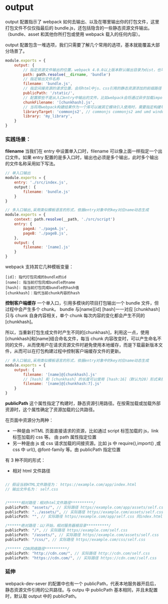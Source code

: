 # output

output 配置指示了 webpack 如何去输出、以及在哪里输出你的打包文件，这里打包文件不仅仅指最后的 bundle.js，还包括隐含的一些静态资源文件输出。（bundle、asset 和其他你所打包或使用 webpack 载入的任何内容）。

output 配置包含一堆选项，我们只需要了解几个常用的选项，基本就能覆盖大部分场景了。

```js
module.exports = {
    output: {
        // 指定资源文件输出的位置，webpack 4.0.0以上版本默认输出目录为dist，也可以通过path属性指定，path同entry中context一样必须绝对路径
        path: path.resolve(__dirname, 'bundle')
        // 指定输出文件名称
        filename: 'bundle.js',
        // 指定间接资源的请求位置，会将html中js、css引用的静态资源添加的前缀路径
        publicPath: '/static/',
        // 配置那些不是从入口entry中输出的文件。比如webpack会将通过异步加载import()的模块生成一个bundle，此时该bundle就用chunkFilename定义的名称命名。
        chunkFilename: '[chunkhash].js',
        // 当将用webpack构建结果作为一个库可以被其它模块引入使用时，需要指定构建导出库的构建目标即符合哪种模块规范，以及库的名称
        libraryTarget: 'commonjs2', // commonjs commonjs2 amd umd window this var(默认)
        library: 'my_library',
    }
}
```

### 实践场景：

**filename**
当我们在 entry 中设置单入口时，filename 可以像上面一样指定一个出口文件。如果 entry 配置的是多入口时，输出也必须是多个输出，此时多个输出的文件名称采用如下写法。

```js
// 单入口输出
module.exports = {
    entry: './src/index.js',
    output： {
        filename: 'bundle.js'
    }
}
```

```js
// 多入口输出,采用类似模板语言的形式，依据entry对象中的key对应name动态生成
module.exports = {
    context: path.resolve(__path, './src/script')
    entry: {
        pageA: './pageA.js',
        pageB: './pageB.js',
    },
    output: {
        filename: '[name].js'
    }
}
```

webpack 支持其它几种模板变量：

```
[id]: 指代打包完成的bundle的id
[name]: 指当前打包完成bundle的name
[hash]: 指当前打包完成bundle的hash值
[chunkhash]：指代当前chunk内容的hash
```

**控制客户端缓存**
一个单入口，引用多模块的项目打包输出一个 bundle 文件，但过程中会产生多个 chunk。
bundle 与[name][id] [hash]一一对应
[chunkhash]只与 chunk 自身内容相关，单个 chunk 每次内容的变化都会产生不同的[chunkhash]。

所以，当重新打包生成文件时产生不同的[chunkhash]，利用这一点，使用[chunkhash]和[name]结合命名文件，每当 chunk 内容改变时，可以产生命名不同的文件，从而使用户在请求资源文件时避免使用本地缓存，而是下载最新版本文件，从而可以在打包构建过程中控制客户端缓存文件的更新。

```js
// 多入口输出,采用类似模板语言的形式，依据entry对象中的key对应name动态生成
module.exports = {
    output: {
        filename: '[name]@[chunkhash].js'
        // [hash] 和 [chunkhash] 的长度可以使用 [hash:16]（默认为20）形式来指定
        filename: '[name]@[chunkhash:7].js'
    }
}
```

**publicPath**
这个属性指定了构建时，静态资源引用路径。在按需加载或加载外部资源时，这个属性确定了资源加载的公共路径。

在页面中资源分为两种：

-   一种是由 HTML 页面直接请求的资源，比如通过 script 标签加载的 js，link 标签加载的 css 等。 由 path 属性指定位置
-   另一种是由 js 或 css 请求加载的间接资源。比如 js 中 require(),import() ,或 css 中 url(), @font-family 等。由 publicPath 指定位置

有 3 种不同的形式：

-   相对 html 文件路径

```js

// 假设当前HTML文件路径为： https://example.com/app/index.html
// 输出文件名为： self.css


/******相对路径：相对html文件路径**********/
publicPath: "assets/", // 实际路径 https//example.com/app/assets/self.css
publicPath: "../assets/", // 实际路径 https//example.com/assets/self.css
publicPath: "", // 实际路径 https//example.com/app/self.css 同index.html目录相同

/******绝对路径：以/开始，相对服务器根目录**********/
publicPath: "/", // 实际路径 https//example.com/self.css
publicPath: "/assets/", // 实际路径 https//example.com/assets/self.css
publicPath: "/css/", // 实际路径 https//example.com/css/self.css

/****** CDN网络路径**********/
publicPath: "http://cdn.com/", // 实际路径 http://cdn.com/self.css
publicPath: "https://cdn.com/", // 实际路径 https://cdn.com//self.css
```

### 延伸

webpack-dev-sever 的配置中也有一个 publicPath，代表本地服务器开启后，静态资源文件引用的公共路径。与 outpu 中 publicPath 基本相同，并且未配置时，默认取 output 中的 publicPath。

